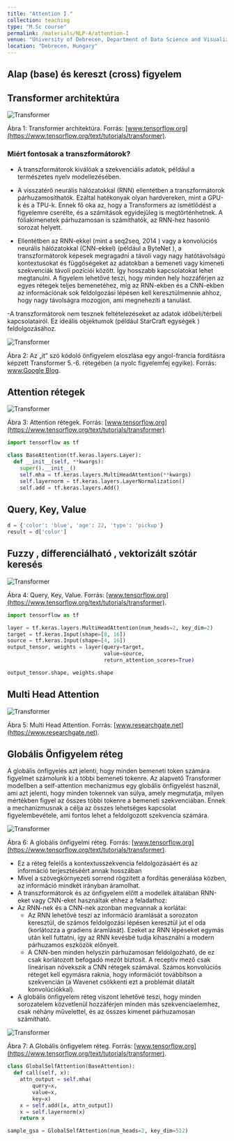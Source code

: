 ```yaml
---
title: "Attention I."
collection: teaching
type: "M.Sc course"
permalink: /materials/NLP-A/attention-I
venue: "University of Debrecen, Department of Data Science and Visualization"
location: "Debrecen, Hungary"
---
```


## Alap (base) és kereszt (cross) figyelem

## Transformer architektúra

<img src="https://www.tensorflow.org/images/tutorials/transformer/transformer.png" alt="Transformer">

Ábra 1: Transformer architektúra. Forrás: [www.tensorflow.org](https://www.tensorflow.org/text/tutorials/transformer).

### Miért fontosak a transzformátorok?

- A transzformátorok kiválóak a szekvenciális adatok, például a természetes nyelv modellezésében.

- A visszatérő neurális hálózatokkal (RNN) ellentétben a transzformátorok párhuzamosíthatók. Ezáltal hatékonyak olyan hardvereken, mint a GPU-k és a TPU-k. Ennek fő oka az, hogy a Transformers az ismétlődést a figyelemre cserélte, és a számítások egyidejűleg is megtörténhetnek. A fóliakimenetek párhuzamosan is számíthatók, az RNN-hez hasonló sorozat helyett.

- Ellentétben az RNN-ekkel (mint a seq2seq, 2014 ) vagy a konvolúciós neurális hálózatokkal (CNN-ekkel) (például a ByteNet ), a transzformátorok képesek megragadni a távoli vagy nagy hatótávolságú kontextusokat és függőségeket az adatokban a bemeneti vagy kimeneti szekvenciák távoli pozíciói között. Így hosszabb kapcsolatokat lehet megtanulni. A figyelem lehetővé teszi, hogy minden hely hozzáférjen az egyes rétegek teljes bemenetéhez, míg az RNN-ekben és a CNN-ekben az információnak sok feldolgozási lépésen kell keresztülmennie ahhoz, hogy nagy távolságra mozogjon, ami megnehezíti a tanulást.

-A transzformátorok nem tesznek feltételezéseket az adatok időbeli/térbeli kapcsolatairól. Ez ideális objektumok (például StarCraft egységek ) feldolgozásához.

<img src="https://www.tensorflow.org/images/tutorials/transformer/encoder_self_attention_distribution.png" alt="Transformer">

Ábra 2: Az „it” szó kódoló önfigyelem eloszlása ​​egy angol-francia fordításra képzett Transformer 5.-6. rétegében (a nyolc figyelemfej egyike). Forrás: [www.Google Blog](https://blog-research-google.translate.goog/2017/08/transformer-novel-neural-network.html?_x_tr_sl=en&_x_tr_tl=hu&_x_tr_hl=hu&_x_tr_pto=wapp).

## Attention rétegek

<img src="https://www.tensorflow.org/images/tutorials/transformer/BaseAttention.png" alt="Transformer">

Ábra 3: Attention rétegek. Forrás: [www.tensorflow.org](https://www.tensorflow.org/text/tutorials/transformer).

```python
import tensorflow as tf

class BaseAttention(tf.keras.layers.Layer):
  def __init__(self, **kwargs):
    super().__init__()
    self.mha = tf.keras.layers.MultiHeadAttention(**kwargs)
    self.layernorm = tf.keras.layers.LayerNormalization()
    self.add = tf.keras.layers.Add()
```

## Query, Key, Value

```python
d = {'color': 'blue', 'age': 22, 'type': 'pickup'}
result = d['color']
```

## Fuzzy , differenciálható , vektorizált szótár keresés

<img src="https://www.tensorflow.org/images/tutorials/transformer/BaseAttention-new.png" alt="Transformer">

Ábra 4: Query, Key, Value. Forrás: [www.tensorflow.org](https://www.tensorflow.org/text/tutorials/transformer).

```python
import tensorflow as tf

layer = tf.keras.layers.MultiHeadAttention(num_heads=2, key_dim=2)
target = tf.keras.Input(shape=[8, 16])
source = tf.keras.Input(shape=[4, 16])
output_tensor, weights = layer(query=target,
                               value=source,
                               return_attention_scores=True)

output_tensor.shape, weights.shape
```

## Multi Head Attention

<img src="https://www.researchgate.net/publication/351019792/figure/fig1/AS:1014991599726592@1619004263146/Multi-Head-Attention-consists-of-several-Scaled-Dot-Product-Attention-layers-running.png" alt="Transformer">

Ábra 5: Multi Head Attention. Forrás: [www.researchgate.net](https://www.researchgate.net).

## Globális Önfigyelem réteg

A globális önfigyelés azt jelenti, hogy minden bemeneti token számára figyelmet számolunk ki a többi bemeneti tokenre. Az alapvető Transformer modellben a self-attention mechanizmus egy globális önfigyelést használ, ami azt jelenti, hogy minden tokennek van súlya, amely megmutatja, milyen mértékben figyel az összes többi tokenre a bemeneti szekvenciában. Ennek a mechanizmusnak a célja az összes lehetséges kapcsolat figyelembevétele, ami fontos lehet a feldolgozott szekvencia számára.

<img src="https://www.tensorflow.org/images/tutorials/transformer/SelfAttention.png" alt="Transformer">

Ábra 6: A globális önfigyelmi réteg. Forrás: [www.tensorflow.org](https://www.tensorflow.org/text/tutorials/transformer).

+ Ez a réteg felelős a kontextusszekvencia feldolgozásáért és az információ terjesztéséért annak hosszában
+ Mivel a szövegkörnyezeti sorrend rögzített a fordítás generálása közben, az információ mindkét irányban áramolhat.
+ A transzformátorok és az önfigyelem előtt a modellek általában RNN-eket vagy CNN-eket használtak ehhez a feladathoz:
+ Az RNN-nek és a CNN-nek azonban megvannak a korlátai:
    + Az RNN lehetővé teszi az információ áramlását a sorozaton keresztül, de számos feldolgozási lépésen keresztül jut el oda (korlátozza a gradiens áramlását). Ezeket az RNN lépéseket egymás után kell futtatni, így az RNN kevésbé tudja kihasználni a modern párhuzamos eszközök előnyeit.
    + A CNN-ben minden helyszín párhuzamosan feldolgozható, de ez csak korlátozott befogadó mezőt biztosít. A receptív mező csak lineárisan növekszik a CNN rétegek számával. Számos konvolúciós réteget kell egymásra raknia, hogy információt továbbítson a szekvencián (a Wavenet csökkenti ezt a problémát dilatált konvolúciókkal).
+ A globális önfigyelem réteg viszont lehetővé teszi, hogy minden sorozatelem közvetlenül hozzáférjen minden más szekvenciaelemhez, csak néhány művelettel, és az összes kimenet párhuzamosan számítható.

<img src="https://www.tensorflow.org/images/tutorials/transformer/SelfAttention-new-full.png" alt="Transformer">

Ábra 7: A Globális önfigyelem réteg. Forrás: [www.tensorflow.org](https://www.tensorflow.org/text/tutorials/transformer).

```python
class GlobalSelfAttention(BaseAttention):
  def call(self, x):
    attn_output = self.mha(
        query=x,
        value=x,
        key=x)
    x = self.add([x, attn_output])
    x = self.layernorm(x)
    return x
```

```python
sample_gsa = GlobalSelfAttention(num_heads=2, key_dim=512)
```